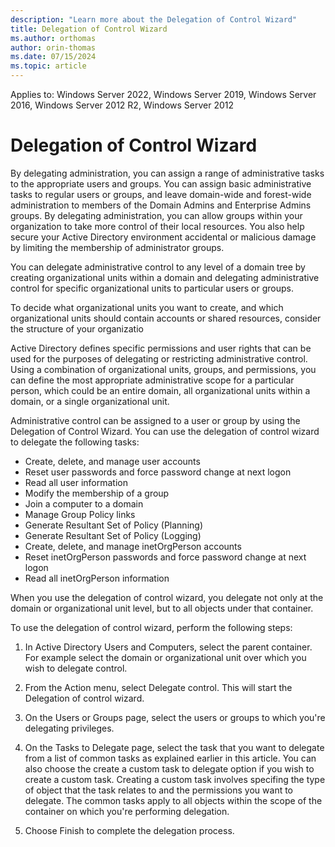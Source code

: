 ```yaml
---
description: "Learn more about the Delegation of Control Wizard"
title: Delegation of Control Wizard
ms.author: orthomas
author: orin-thomas
ms.date: 07/15/2024
ms.topic: article
---
```

Applies to: Windows Server 2022, Windows Server 2019, Windows Server 2016, Windows Server 2012 R2, Windows Server 2012

# Delegation of Control Wizard

By delegating administration, you can assign a range of administrative tasks to the appropriate users and groups. You can assign basic administrative tasks to regular users or groups, and leave domain-wide and forest-wide administration to members of the Domain Admins and Enterprise Admins groups. By delegating administration, you can allow groups within your organization to take more control of their local resources. You also help secure your Active Directory environment accidental or malicious damage by limiting the membership of administrator groups.

You can delegate administrative control to any level of a domain tree by creating organizational units within a domain and delegating administrative control for specific organizational units to particular users or groups.

To decide what organizational units you want to create, and which organizational units should contain accounts or shared resources, consider the structure of your organizatio

Active Directory defines specific permissions and user rights that can be used for the purposes of delegating or restricting administrative control. Using a combination of organizational units, groups, and permissions, you can define the most appropriate administrative scope for a particular person, which could be an entire domain, all organizational units within a domain, or a single organizational unit.

Administrative control can be assigned to a user or group by using the Delegation of Control Wizard. You can use the delegation of control wizard to delegate the following tasks:

- Create, delete, and manage user accounts
- Reset user passwords and force password change at next logon
- Read all user information
- Modify the membership of a group
- Join a computer to a domain
- Manage Group Policy links
- Generate Resultant Set of Policy (Planning)
- Generate Resultant Set of Policy (Logging)
- Create, delete, and manage inetOrgPerson accounts
- Reset inetOrgPerson passwords and force password change at next logon
- Read all inetOrgPerson information
 
When you use the delegation of control wizard, you delegate not only at the domain or organizational unit level, but to all objects under that container.

To use the delegation of control wizard, perform the following steps:

1. In Active Directory Users and Computers, select the parent container. For example select the domain or organizational unit over which you wish to delegate control.

2. From the Action menu, select Delegate control. This will start the Delegation of control wizard.

3. On the Users or Groups page, select the users or groups to which you're delegating privileges.
 
4. On the Tasks to Delegate page, select the task that you want to delegate from a list of common tasks as explained earlier in this article. You can also choose the create a custom task to delegate option if you wish to create a custom task. Creating a custom task involves specifing the type of object that the task relates to and the permissions you want to delegate. The common tasks apply to all objects within the scope of the container on which you're performing delegation.

5. Choose Finish to complete the delegation process.
